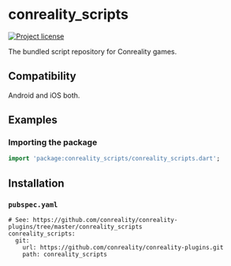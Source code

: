 conreality_scripts
==================

[![Project license](https://img.shields.io/badge/license-Public%20Domain-blue.svg)](https://unlicense.org)

The bundled script repository for Conreality games.

Compatibility
-------------

Android and iOS both.

Examples
--------

### Importing the package

```dart
import 'package:conreality_scripts/conreality_scripts.dart';
```

Installation
------------

### `pubspec.yaml`

    # See: https://github.com/conreality/conreality-plugins/tree/master/conreality_scripts
    conreality_scripts:
      git:
        url: https://github.com/conreality/conreality-plugins.git
        path: conreality_scripts
